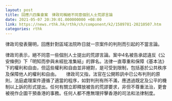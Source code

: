 ```yaml
---
layout: post
title: 回應六四集會案　律政司稱絕不同意個別人士荒謬言論
date: 2021-05-07 20:39:01.000000000 +08:00
link: https://news.rthk.hk/rthk/ch/component/k2/1589781-20210507.htm
categories: rthk
---
```


律政司發表聲明，回應針對區域法院昨日就一宗案件的判刑而引起的不當言論。

律政司表示，絕不同意一些個別人士提出的荒謬言論。案中4名被告承認違反《公安條例》下「明知而參與未經批准集結」的罪名。法律一直尊重和保障《基本法》下的權利和自由，但這些權利和自由並非絕對，是可受到限制，包括基於公共秩序及保障他人的權利和自由。
　
律政司又指，法官在公開聆訊中已公布判刑的原則，法庭處理案件遵循了適當的程序，如對判刑有所不滿，應透過既定及公平的機制以上訴的形式提出。任何有關立即釋放被告的荒謬要求，非但不尊重法治，更會被視作企圖干預香港的事務。任何人都不應無理抨擊香港的司法和法律制度。

